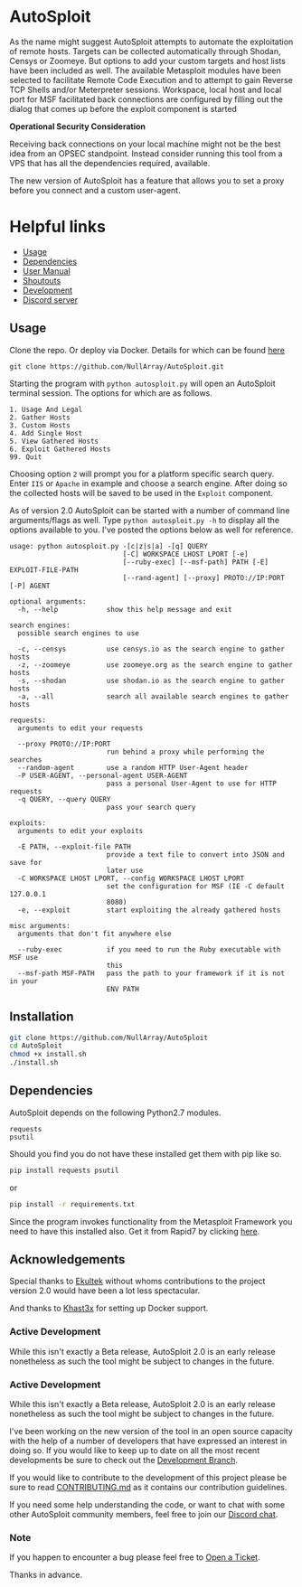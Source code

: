 # AutoSploit

As the name might suggest AutoSploit attempts to automate the exploitation of remote hosts. Targets can be collected automatically through Shodan, Censys or Zoomeye. But options to add your custom targets and host lists have been included as well. The available Metasploit modules have been selected to facilitate Remote Code Execution and to attempt to gain Reverse TCP Shells and/or Meterpreter sessions. Workspace, local host and local port for MSF facilitated back connections are configured by filling out the dialog that comes up before the exploit component is started

**Operational Security Consideration**

Receiving back connections on your local machine might not be the best idea from an OPSEC standpoint. Instead consider running this tool from a VPS that has all the dependencies required, available.

The new version of AutoSploit has a feature that allows you to set a proxy before you connect and a custom user-agent.

# Helpful links

 - [Usage](https://github.com/NullArray/AutoSploit#usage)
 - [Dependencies](https://github.com/NullArray/AutoSploit#dependencies)
 - [User Manual](https://github.com/NullArray/AutoSploit/wiki)
 - [Shoutouts](https://github.com/NullArray/AutoSploit#acknowledgements)
 - [Development](https://github.com/NullArray/AutoSploit#active-development)
 - [Discord server](https://discord.gg/9BeeZQk)

## Usage

Clone the repo. Or deploy via Docker. Details for which can be found [here](https://github.com/NullArray/AutoSploit/tree/master/Docker)

`git clone https://github.com/NullArray/AutoSploit.git`

Starting the program with `python autosploit.py` will open an AutoSploit terminal session. The options for which are as follows.

```
1. Usage And Legal
2. Gather Hosts
3. Custom Hosts
4. Add Single Host
5. View Gathered Hosts
6. Exploit Gathered Hosts
99. Quit
```

Choosing option `2` will prompt you for a platform specific search query. Enter `IIS` or `Apache` in example and choose a search engine. After doing so the collected hosts will be saved to be used in the `Exploit` component.

As of version 2.0 AutoSploit can be started with a number of command line arguments/flags as well. Type `python autosploit.py -h` to display all the options available to you. I've posted the options below as well for reference.

```
usage: python autosploit.py -[c|z|s|a] -[q] QUERY
                            [-C] WORKSPACE LHOST LPORT [-e]
                            [--ruby-exec] [--msf-path] PATH [-E] EXPLOIT-FILE-PATH
                            [--rand-agent] [--proxy] PROTO://IP:PORT [-P] AGENT

optional arguments:
  -h, --help            show this help message and exit

search engines:
  possible search engines to use

  -c, --censys          use censys.io as the search engine to gather hosts
  -z, --zoomeye         use zoomeye.org as the search engine to gather hosts
  -s, --shodan          use shodan.io as the search engine to gather hosts
  -a, --all             search all available search engines to gather hosts

requests:
  arguments to edit your requests

  --proxy PROTO://IP:PORT
                        run behind a proxy while performing the searches
  --random-agent        use a random HTTP User-Agent header
  -P USER-AGENT, --personal-agent USER-AGENT
                        pass a personal User-Agent to use for HTTP requests
  -q QUERY, --query QUERY
                        pass your search query

exploits:
  arguments to edit your exploits

  -E PATH, --exploit-file PATH
                        provide a text file to convert into JSON and save for
                        later use
  -C WORKSPACE LHOST LPORT, --config WORKSPACE LHOST LPORT
                        set the configuration for MSF (IE -C default 127.0.0.1
                        8080)
  -e, --exploit         start exploiting the already gathered hosts

misc arguments:
  arguments that don't fit anywhere else

  --ruby-exec           if you need to run the Ruby executable with MSF use
                        this
  --msf-path MSF-PATH   pass the path to your framework if it is not in your
                        ENV PATH
```

## Installation

```bash
git clone https://github.com/NullArray/AutoSploit
cd AutoSploit
chmod +x install.sh
./install.sh
```

## Dependencies

AutoSploit depends on the following Python2.7 modules.

```
requests
psutil
```

Should you find you do not have these installed get them with pip like so.

```bash
pip install requests psutil
```

or

```bash
pip install -r requirements.txt
```

Since the program invokes functionality from the Metasploit Framework you need to have this installed also. Get it from Rapid7 by clicking [here](https://www.rapid7.com/products/metasploit/).

## Acknowledgements

Special thanks to [Ekultek](https://github.com/Ekultek) without whoms contributions to the project version 2.0 would have been a lot less spectacular.

And thanks to [Khast3x](https://github.com/khast3x) for setting up Docker support.

### Active Development

While this isn't exactly a Beta release, AutoSploit 2.0 is an early release nonetheless as such the tool might be subject to changes in the future.


### Active Development

While this isn't exactly a Beta release, AutoSploit 2.0 is an early release nonetheless as such the tool might be subject to changes in the future.

I've been working on the new version of the tool in an open source capacity with the help of a number of developers
that have expressed an interest in doing so. If you would like to keep up to date on all the most recent developments be sure to check out the [Development Branch](https://github.com/NullArray/AutoSploit/tree/dev-beta).

If you would like to contribute to the development of this project please be sure to read [CONTRIBUTING.md](https://github.com/NullArray/AutoSploit/blob/master/CONTRIBUTING.md) as it contains our contribution guidelines.

If you need some help understanding the code, or want to chat with some other AutoSploit community members, feel free to join our [Discord chat](https://discord.gg/9BeeZQk).

### Note

If you happen to encounter a bug please feel free to [Open a Ticket](https://github.com/NullArray/AutoSploit/issues).

Thanks in advance.
